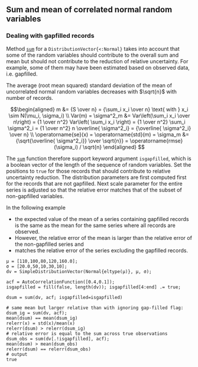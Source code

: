 ## Sum and mean of correlated normal random variables

### Dealing with gapfilled records

Method [`sum`](@ref) for a `DistributionVector{<:Normal}`
takes into account that some of the random variables should contribute to
the overall sum and mean but should not 
contribute to the reduction of relative uncertainty. 
For example, some of them may have been estimated based on observed
data, i.e. gapfilled.

The average (root mean squared) standard deviation of the mean of 
uncorrelated normal random variables decreases with $\sqrt{n}$ 
with number of records.

```math
\begin{aligned}
m &= {S \over n} = {\sum_i x_i \over n} \text{ with } x_i \sim N(\mu_i, \sigma_i) 
\\
Var(m) = \sigma^2_m &= Var\left(\sum_i x_i \over n\right) = 
  {1 \over n^2} Var\left( \sum_i x_i \right) = {1 \over n^2} \sum_i \sigma^2_i = 
  {1 \over n^2} n \overline{ \sigma^2_i}  = {\overline{ \sigma^2_i} \over n} 
\\
\operatorname{se}(x) = \operatorname{std}(m) = \sigma_m &= 
  {\sqrt{\overline{ \sigma^2_i}} \over \sqrt{n}} = 
  \operatorname{rmse}(\sigma_i) / \sqrt{n}
\end{aligned} 
```

The [`sum`](@ref) function therefore support keyword argument `isgapfilled`, 
which is a boolean vector of the length of the sequence of random variables.
Set the positions to `true` for those records that should contribute to relative 
uncertainty reduction.
The distribution parameters are first computed first for 
the records that are not gapfilled.
Next scale parameter for the entire series is adjusted so that the
relative error matches that of the subset of non-gapfilled variables.

In the following example 
- the expected value of the mean of a series containing 
  gapfilled records is the same as the mean for the same series where 
  all records are observed. 
- However, the relative error of the mean is 
  larger than the relative error of the non-gapfilled series and
- matches the relative error of the series excluding the gapfilled records.

```jldoctest sumnormals; output = false, setup = :(using Statistics,StatsBase,Distributions,DistributionVectors)
μ = [110,100,80,120,160.0];
σ = [20.0,50,10,30,10];
dv = SimpleDistributionVector(Normal{eltype(μ)}, μ, σ);

acf = AutoCorrelationFunction([0.4,0.1]);
isgapfilled = fill(false, length(dv)); isgapfilled[4:end] .= true;

dsum = sum(dv, acf; isgapfilled=isgapfilled)

# same mean but larger relative than with ignoring gap-filled flag:
dsum_ig = sum(dv, acf);
mean(dsum) == mean(dsum_ig)
relerr(x) = std(x)/mean(x)
relerr(dsum) > relerr(dsum_ig)
# relative error is equal to the sum across true observations
dsum_obs = sum(dv[.!isgapfilled], acf);
mean(dsum) > mean(dsum_obs)
relerr(dsum) == relerr(dsum_obs)
# output
true
``` 




